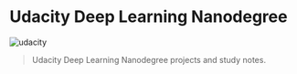 # Udacity Deep Learning Nanodegree
![udacity](https://user-images.githubusercontent.com/20716798/49513197-56736580-f877-11e8-9411-9639c4ca9d42.png)

 > Udacity Deep Learning Nanodegree projects and study notes.
